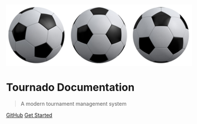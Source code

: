 ![logo](images/three-soccer-balls.png ':size=300')

# Tournado Documentation

> A modern tournament management system

[GitHub](https://github.com/madrus/tournado)
[Get Started](README.md)
